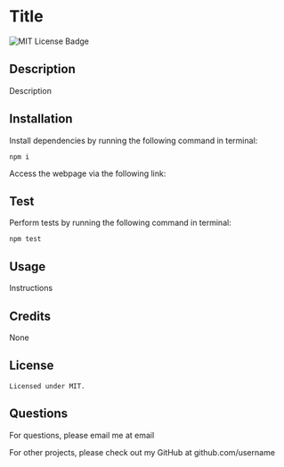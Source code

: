 # Title
  ![MIT License Badge](https://img.shields.io/badge/license-MIT-blue.svg)

  ## Description
  Description

  ## Installation
  Install dependencies by running the following command in terminal: 
  ```
  npm i
  ```

  Access the webpage via the following link: 

  ## Test
  Perform tests by running the following command in terminal: 
  ```
  npm test
  ```

  ## Usage
  Instructions

  ## Credits
  None

  ## License
    Licensed under MIT.

  ## Questions
  For questions, please email me at email

  For other projects, please check out my GitHub at github.com/username
